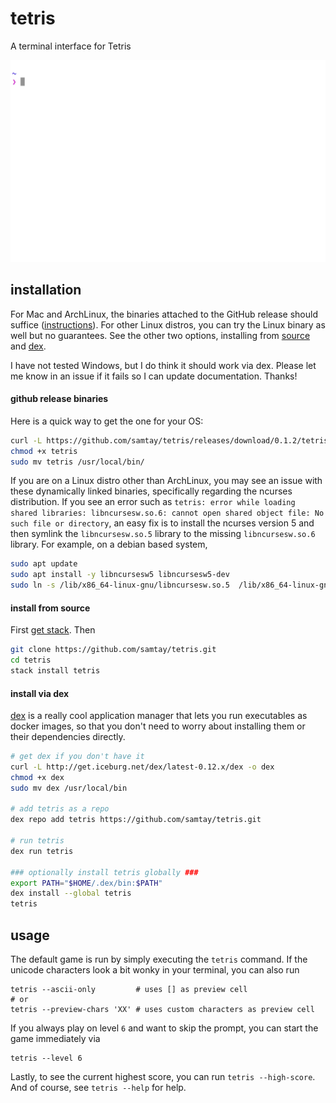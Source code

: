 # tetris

A terminal interface for Tetris

![terminal-gif](./docs/img/play.gif)

## installation

For Mac and ArchLinux, the binaries attached to the GitHub release should suffice ([instructions](#github-release-binaries)). For other Linux distros, you can try the Linux binary as well but no guarantees. See the other two options, installing from [source](#install-from-source) and [dex](#install-via-dex).

I have not tested Windows, but I do think it should work via dex. Please let me know in an issue if it fails so I can update documentation. Thanks!

#### github release binaries
Here is a quick way to get the one for your OS:
```bash
curl -L https://github.com/samtay/tetris/releases/download/0.1.2/tetris-`uname -s`-`uname -m` -o tetris
chmod +x tetris
sudo mv tetris /usr/local/bin/
```

If you are on a Linux distro other than ArchLinux, you may see an issue with these dynamically linked binaries, specifically regarding the ncurses distribution. If you see an error such as `tetris: error while loading shared libraries: libncursesw.so.6: cannot open shared object file: No such file or directory`, an easy fix is to install the ncurses version 5 and then symlink the `libncursesw.so.5` library to the missing `libncursesw.so.6` library. For example, on a debian based system,
```bash
sudo apt update
sudo apt install -y libncursesw5 libncursesw5-dev
sudo ln -s /lib/x86_64-linux-gnu/libncursesw.so.5  /lib/x86_64-linux-gnu/libncursesw.so.6
```

#### install from source
First [get stack](https://docs.haskellstack.org/en/stable/README/#how-to-install). Then
```bash
git clone https://github.com/samtay/tetris.git
cd tetris
stack install tetris
```

#### install via dex
[dex](https://github.com/dockerland/dex) is a really cool application manager that lets you run executables as docker images, so that you don't need to worry about installing them or their dependencies directly.
```bash
# get dex if you don't have it
curl -L http://get.iceburg.net/dex/latest-0.12.x/dex -o dex
chmod +x dex
sudo mv dex /usr/local/bin

# add tetris as a repo
dex repo add tetris https://github.com/samtay/tetris.git

# run tetris
dex run tetris

### optionally install tetris globally ###
export PATH="$HOME/.dex/bin:$PATH"
dex install --global tetris
tetris
```

## usage
The default game is run by simply executing the `tetris` command.
If the unicode characters look a bit
wonky in your terminal, you can also run
```shell
tetris --ascii-only         # uses [] as preview cell
# or
tetris --preview-chars 'XX' # uses custom characters as preview cell
```
If you always play on level `6` and want to skip the prompt, you can start the game immediately via
```shell
tetris --level 6
```
Lastly, to see the current highest score, you can run `tetris --high-score`.
And of course, see `tetris --help` for help.

